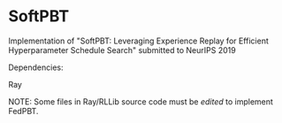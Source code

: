 # SoftPBT
Implementation of "SoftPBT: Leveraging Experience Replay for Efficient Hyperparameter Schedule Search" submitted to NeurIPS 2019

Dependencies: 

Ray

NOTE: Some files in Ray/RLLib source code must be *edited* to implement FedPBT.
